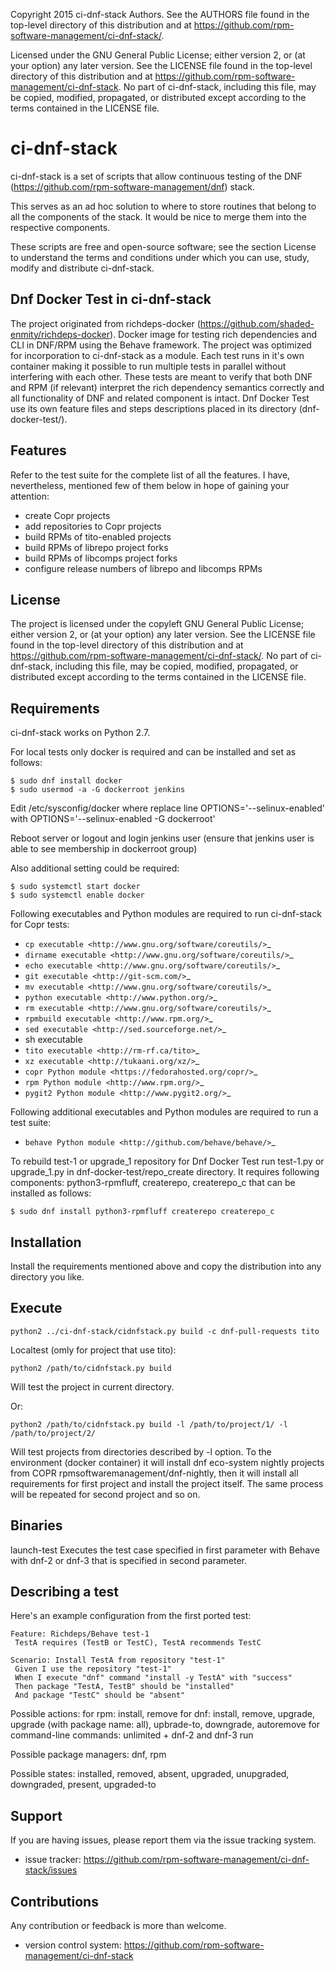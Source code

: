 
   Copyright 2015 ci-dnf-stack Authors. See the AUTHORS file
   found in the top-level directory of this distribution and
   at https://github.com/rpm-software-management/ci-dnf-stack/.

   Licensed under the GNU General Public License; either version 2,
   or (at your option) any later version. See the LICENSE file found
   in the top-level directory of this distribution and at
   https://github.com/rpm-software-management/ci-dnf-stack. No part
   of ci-dnf-stack, including this file, may be copied, modified,
   propagated, or distributed except according to the terms contained
   in the LICENSE file.


ci-dnf-stack
============

ci-dnf-stack is a set of scripts that allow continuous testing of the
DNF (https://github.com/rpm-software-management/dnf) stack.

This serves as an ad hoc solution to where to store routines that belong
to all the components of the stack. It would be nice to merge them into
the respective components.

These scripts are free and open-source software; see the section License
to understand the terms and conditions under which you can use, study,
modify and distribute ci-dnf-stack.

Dnf Docker Test in ci-dnf-stack
-------------------------------

The project originated from richdeps-docker (https://github.com/shaded-enmity/richdeps-docker).
Docker image for testing rich dependencies and CLI in DNF/RPM
using the Behave framework. The project was optimized for incorporation to
ci-dnf-stack as a module.
Each test runs in it's own container making it possible to run multiple tests
in parallel without interfering with each other. These tests are meant to
verify that both DNF and RPM (if relevant) interpret the rich dependency semantics
correctly and all functionality of DNF and related component is intact. Dnf Docker
Test use its own feature files and steps descriptions placed in its directory
(dnf-docker-test/).

Features
--------

Refer to the test suite for the complete list of all the features. I
have, nevertheless, mentioned few of them below in hope of gaining your
attention:

- create Copr projects
- add repositories to Copr projects
- build RPMs of tito-enabled projects
- build RPMs of librepo project forks
- build RPMs of libcomps project forks
- configure release numbers of librepo and libcomps RPMs


License
-------

The project is licensed under the copyleft GNU General Public License;
either version 2, or (at your option) any later version. See the
LICENSE file found in the top-level directory of this distribution and
at https://github.com/rpm-software-management/ci-dnf-stack/. No part of
ci-dnf-stack, including this file, may be copied, modified, propagated,
or distributed except according to the terms contained in the LICENSE
file.


Requirements
------------

ci-dnf-stack works on Python 2.7.

For local tests only docker is required and can be installed and set as follows:
```
$ sudo dnf install docker
$ sudo usermod -a -G dockerroot jenkins
```

Edit /etc/sysconfig/docker where replace line OPTIONS='--selinux-enabled' with OPTIONS='--selinux-enabled -G dockerroot'

Reboot server or logout and login jenkins user (ensure that jenkins user is able to see membership in dockerroot group)

Also additional setting could be required:
```
$ sudo systemctl start docker
$ sudo systemctl enable docker
```

Following executables and Python modules are required to run
ci-dnf-stack for Copr tests:

- `cp executable <http://www.gnu.org/software/coreutils/>`_
- `dirname executable <http://www.gnu.org/software/coreutils/>`_
- `echo executable <http://www.gnu.org/software/coreutils/>`_
- `git executable <http://git-scm.com/>`_
- `mv executable <http://www.gnu.org/software/coreutils/>`_
- `python executable <http://www.python.org/>`_
- `rm executable <http://www.gnu.org/software/coreutils/>`_
- `rpmbuild executable <http://www.rpm.org/>`_
- `sed executable <http://sed.sourceforge.net/>`_
- sh executable
- `tito executable <http://rm-rf.ca/tito>`_
- `xz executable <http://tukaani.org/xz/>`_
- `copr Python module <https://fedorahosted.org/copr/>`_
- `rpm Python module <http://www.rpm.org/>`_
- `pygit2 Python module <http://www.pygit2.org/>`_

Following additional executables and Python modules are required to run
a test suite:

- `behave Python module <http://github.com/behave/behave/>`_

To rebuild test-1 or upgrade_1 repository for Dnf Docker Test run test-1.py
or upgrade_1.py in dnf-docker-test/repo_create directory. It requires
following components:
python3-rpmfluff, createrepo, createrepo_c that can be installed as follows:
```
$ sudo dnf install python3-rpmfluff createrepo createrepo_c
```


Installation
------------

Install the requirements mentioned above and copy the distribution into
any directory you like.


Execute
-------

```
python2 ../ci-dnf-stack/cidnfstack.py build -c dnf-pull-requests tito
```
Localtest (omly for project that use tito):
```
python2 /path/to/cidnfstack.py build
```
Will test the project in current directory.

Or:
```
python2 /path/to/cidnfstack.py build -l /path/to/project/1/ -l /path/to/project/2/
```
Will test projects from directories described by -l option. To the environment
(docker container) it will install dnf eco-system nightly projects from COPR
rpmsoftwaremanagement/dnf-nightly, then it will install all requirements for
first project and install the project itself. The same process will be repeated
for second project and so on.


Binaries
--------

launch-test
Executes the test case specified in first parameter with Behave with dnf-2 or
dnf-3 that is specified in second
parameter.

Describing a test
-----------------

Here's an example configuration from the first ported test:

```
Feature: Richdeps/Behave test-1
 TestA requires (TestB or TestC), TestA recommends TestC

Scenario: Install TestA from repository "test-1"
 Given I use the repository "test-1"
 When I execute "dnf" command "install -y TestA" with "success"
 Then package "TestA, TestB" should be "installed"
 And package "TestC" should be "absent"

```

Possible actions:
    for rpm: install, remove
    for dnf: install, remove, upgrade, upgrade (with package name: all),
    upbrade-to, downgrade, autoremove
    for command-line commands: unlimited + dnf-2 and dnf-3 run

Possible package managers: dnf, rpm

Possible states: installed, removed, absent, upgraded, unupgraded, downgraded,
present, upgraded-to

Support
-------

If you are having issues, please report them via the issue tracking
system.

- issue tracker: https://github.com/rpm-software-management/ci-dnf-stack/issues


Contributions
-------------

Any contribution or feedback is more than welcome.

- version control system: https://github.com/rpm-software-management/ci-dnf-stack
